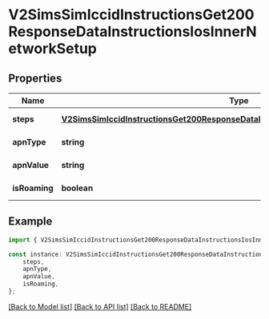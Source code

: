 # V2SimsSimIccidInstructionsGet200ResponseDataInstructionsIosInnerNetworkSetup


## Properties

Name | Type | Description | Notes
------------ | ------------- | ------------- | -------------
**steps** | [**V2SimsSimIccidInstructionsGet200ResponseDataInstructionsIosInnerNetworkSetupSteps**](V2SimsSimIccidInstructionsGet200ResponseDataInstructionsIosInnerNetworkSetupSteps.md) |  | [default to undefined]
**apnType** | **string** |  | [default to undefined]
**apnValue** | **string** |  | [default to undefined]
**isRoaming** | **boolean** |  | [default to undefined]

## Example

```typescript
import { V2SimsSimIccidInstructionsGet200ResponseDataInstructionsIosInnerNetworkSetup } from '@hiilo/airalo';

const instance: V2SimsSimIccidInstructionsGet200ResponseDataInstructionsIosInnerNetworkSetup = {
    steps,
    apnType,
    apnValue,
    isRoaming,
};
```

[[Back to Model list]](../README.md#documentation-for-models) [[Back to API list]](../README.md#documentation-for-api-endpoints) [[Back to README]](../README.md)
